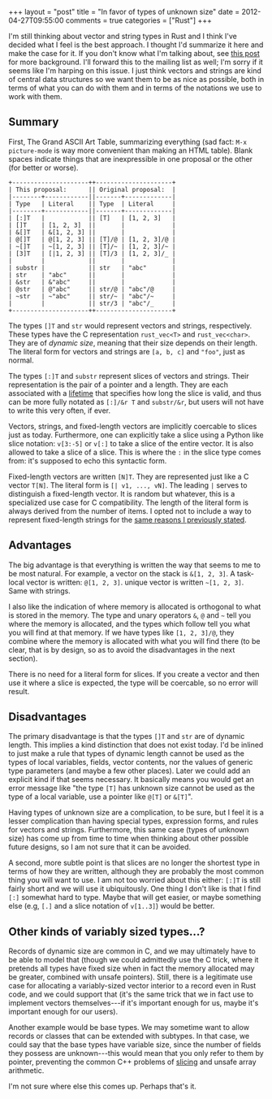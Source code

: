 +++
layout = "post"
title = "In favor of types of unknown size"
date = 2012-04-27T09:55:00
comments = true
categories = ["Rust"]
+++

I'm still thinking about vector and string types in Rust and I think
I've decided what I feel is the best approach.  I thought I'd
summarize it here and make the case for it.  If you don't know what
I'm talking about, see [this post][bg] for more background.  I'll
forward this to the mailing list as well; I'm sorry if it seems like
I'm harping on this issue.  I just think vectors and strings are kind
of central data structures so we want them to be as nice as possible,
both in terms of what you can do with them and in terms of the
notations we use to work with them.

[bg]: /blog/2012/04/23/vectors-strings-and-slices

## Summary

First, The Grand ASCII Art Table, summarizing everything (sad fact:
`M-x picture-mode` is way more convenient than making an HTML table).
Blank spaces indicate things that are inexpressible in one proposal or
the other (for better or worse).

```
+---------------------++---------------------+
| This proposal:      || Original proposal:  |
|--------+------------||-------+-------------|
| Type   | Literal    || Type  | Literal     |
|--------+------------||-------+-------------|
| [:]T   |            || [T]   | [1, 2, 3]   |
| []T    | [1, 2, 3]  ||       |             |
| &[]T   | &[1, 2, 3] ||       |             |
| @[]T   | @[1, 2, 3] || [T]/@ | [1, 2, 3]/@ |
| ~[]T   | ~[1, 2, 3] || [T]/~ | [1, 2, 3]/~ |
| [3]T   | [|1, 2, 3] || [T]/3 | [1, 2, 3]/_ |
|        |            ||       |             |
| substr |            || str   | "abc"       |
| str    | "abc"      ||       |             |
| &str   | &"abc"     ||       |             |
| @str   | @"abc"     || str/@ | "abc"/@     |
| ~str   | ~"abc"     || str/~ | "abc"/~     |
|        |            || str/3 | "abc"/_     |
+---------------------++---------------------+
```

The types `[]T` and `str` would represent vectors and strings,
respectively.  These types have the C representation `rust_vec<T>` and
`rust_vec<char>`.  They are of *dynamic size*, meaning that their size
depends on their length.  The literal form for vectors and strings are
`[a, b, c]` and `"foo"`, just as normal.

The types `[:]T` and `substr` represent slices of vectors and strings.
Their representation is the pair of a pointer and a length.  They are
each associated with a [lifetime][ref] that specifies how long the
slice is valid, and thus can be more fully notated as `[:]/&r T` and
`substr/&r`, but users will not have to write this very often, if
ever.

Vectors, strings, and fixed-length vectors are implicitly coercable to
slices just as today.  Furthermore, one can explicitly take a slice
using a Python like slice notation: `v[3:-5]` or `v[:]` to take a
slice of the entire vector.  It is also allowed to take a slice of a
slice.  This is where the `:` in the slice type comes from: it's
supposed to echo this syntactic form.

[ref]: /blog/2012/04/25/references

Fixed-length vectors are written `[N]T`.  They are represented just
like a C vector `T[N]`.  The literal form is `[| v1, ..., vN]`. The
leading `|` serves to distinguish a fixed-length vector.  It is random
but whatever, this is a specialized use case for C compatibility.  The
length of the literal form is always derived from the number of items.
I opted not to include a way to represent fixed-length strings for the
[same reasons I previously stated][bg].

## Advantages

The big advantage is that everything is written the way that seems to
me to be most natural.  For example, a vector on the stack is
`&[1, 2, 3]`.  A task-local vector is written: `@[1, 2, 3]`.  unique
vector is written `~[1, 2, 3]`.  Same with strings.  

I also like the indication of where memory is allocated is orthogonal
to what is stored in the memory. The type and unary operators `&`, `@`
and `~` tell you where the memory is allocated, and the types which
follow tell you what you will find at that memory.  If we have types
like `[1, 2, 3]/@`, they combine where the memory is allocated with
what you will find there (to be clear, that is by design, so as to
avoid the disadvantages in the next section).

There is no need for a literal form for slices.  If you create a
vector and then use it where a slice is expected, the type will be
coercable, so no error will result.

## Disadvantages

The primary disadvantage is that the types `[]T` and `str` are of
dynamic length.  This implies a kind distinction that does not exist
today.  I'd be inlined to just make a rule that types of dynamic
length cannot be used as the types of local variables, fields, vector
contents, nor the values of generic type parameters (and maybe a few
other places).  Later we could add an explicit kind if that seems
necessary.  It basically means you would get an error message like
"the type `[T]` has unknown size cannot be used as the type of a local
variable, use a pointer like `@[T]` or `&[T]`".

Having types of unknown size are a complication, to be sure, but I
feel it is a lesser complication than having special types, expression
forms, and rules for vectors and strings.  Furthermore, this same case
(types of unknown size) has come up from time to time when thinking
about other possible future designs, so I am not sure that it can be
avoided.

A second, more subtle point is that slices are no longer the shortest
type in terms of how they are written, although they are probably the
most common thing you will want to use.  I am not too worried about
this either: `[:]T` is still fairly short and we will use it
ubiquitously.  One thing I don't like is that I find `[:]` somewhat
hard to type.  Maybe that will get easier, or maybe something else
(e.g, `[.]` and a slice notation of `v[1..3]`)  would be better.

## Other kinds of variably sized types...?

Records of dynamic size are common in C, and we may ultimately have to
be able to model that (though we could admittedly use the C trick,
where it pretends all types have fixed size when in fact the memory
allocated may be greater, combined with unsafe pointers). Still, there
is a legitimate use case for allocating a variably-sized vector
interior to a record even in Rust code, and we could support that
(it's the same trick that we in fact use to implement vectors
themselves---if it's important enough for us, maybe it's important
enough for our users).

Another example would be base types.  We may sometime want to allow
records or classes that can be extended with subtypes.  In that case,
we could say that the base types have variable size, since the number
of fields they possess are unknown---this would mean that you only
refer to them by pointer, preventing the common C++ problems of
[slicing][slice] and unsafe array arithmetic.

I'm not sure where else this comes up.  Perhaps that's it.

[slice]: http://stackoverflow.com/questions/274626/what-is-the-slicing-problem-in-c
